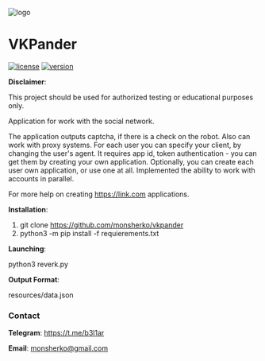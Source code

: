 ![logo](https://pp.userapi.com/c846417/v846417614/ff266/idsfbMmp2Hg.jpg)

# VKPander
[![license](https://img.shields.io/hexpm/l/plug.svg)](https://github.com/colental/byob/blob/master/LICENSE)
[![version](https://img.shields.io/badge/version-1.0-lightgrey.svg)](https://github.com/monsherko/vkpander)


__Disclaimer__: 

This project should be used for authorized testing or educational purposes only.

Application for work with the social network.

The application outputs captcha, if there is a check on the robot.
Also can work with proxy systems.
For each user you can specify your client, by changing the user's agent.
It requires app id, token authentication - you can get them by creating your own application.
Optionally, you can create each user own application, or use one at all.
Implemented the ability to work with accounts in parallel.

For more help on creating https://link.com applications.

__Installation__: 

1. git clone https://github.com/monsherko/vkpander
2. python3 -m pip install -f requierements.txt 


__Launching__:

python3 reverk.py


__Output Format__:

resources/data.json


### Contact

__Telegram__: https://t.me/b3l1ar 

__Email__: monsherko@gmail.com
